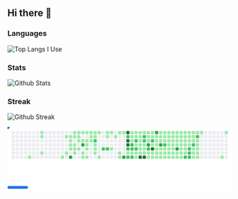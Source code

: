 ## Hi there 👋

### Languages

![Top Langs I Use](https://github-readme-stats.vercel.app/api/top-langs/?username=insuhkim&layout=pie&langs_count=12)

### Stats

![Github Stats](https://github-readme-stats.vercel.app/api?username=insuhkim&show_icons=true&theme=radical)

### Streak

![Github Streak](https://github-readme-streak-stats-eight.vercel.app/?user=insuhkim&theme=tokyonight)

<picture>
  <source media="(prefers-color-scheme: dark)" srcset="images/breakout-dark.svg">
  <source media="(prefers-color-scheme: light)" srcset="images/breakout-light.svg">
  <img alt="Breakout Game" src="images/breakout-light.svg">
</picture>

<!--
**insuhkim/insuhkim** is a ✨ _special_ ✨ repository because its `README.md` (this file) appears on your GitHub profile.

Here are some ideas to get you started:

- 🔭 I’m currently working on ...
- 🌱 I’m currently learning ...
- 👯 I’m looking to collaborate on ...
- 🤔 I’m looking for help with ...
- 💬 Ask me about ...
- 📫 How to reach me: ...
- 😄 Pronouns: ...
- ⚡ Fun fact: ...
-->
